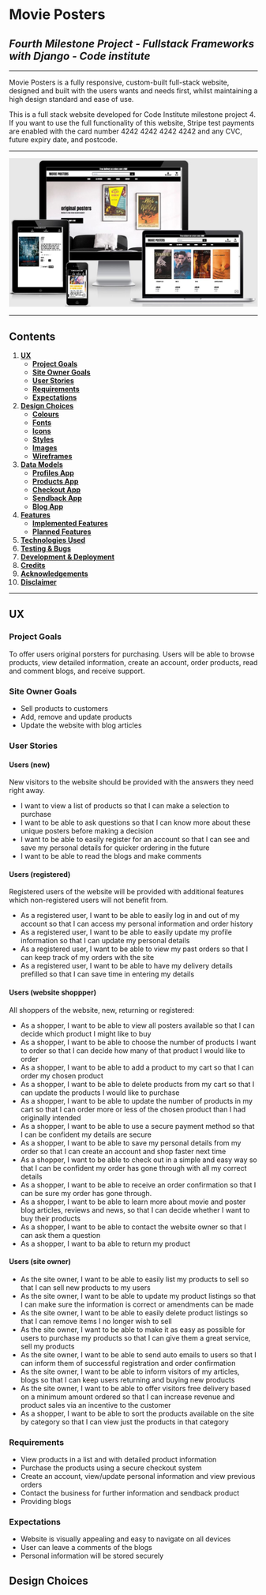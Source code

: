 # Movie Posters

## <i> Fourth Milestone Project - Fullstack Frameworks with Django - Code institute </i>

---

Movie Posters is a fully responsive, custom-built full-stack website, designed and built with the users wants and needs first, whilst maintaining a high design standard and ease of use.

This is a full stack website developed for Code Institute milestone project 4. If you want to use the full functionality of this website, Stripe test payments are enabled with the card number 4242 4242 4242 4242 and any CVC, future expiry date, and postcode.

---

![AmIresponsive](https://github.com/kompeet/movie-posters-ms4/blob/master/media/AmIResponsive.JPG "Responsive")

---

## Contents

1. [**UX**](#Ux)
    - [**Project Goals**](#Project-Goals)
    - [**Site Owner Goals**](#Site-Owner-Goals)
    - [**User Stories**](#User-Stories)
    - [**Requirements**](#Requirements)
    - [**Expectations**](#Expectations)
2. [**Design Choices**](#Design-Choices)
    - [**Colours**](#Colours)
    - [**Fonts**](#Fonts)
    - [**Icons**](#Icons)
    - [**Styles**](#Styles)
    - [**Images**](#Images)
    - [**Wireframes**](#Wireframes)
3. [**Data Models**](#Data-Models)
    - [**Profiles App**](#Profiles-App)
    - [**Products App**](#Products-App)
    - [**Checkout App**](#Checkout-App)
    - [**Sendback App**](#Sendback-App)
    - [**Blog App**](#Blog-App)
4. [**Features**](#Features)
    - [**Implemented Features**](#Implemented-Features)
    - [**Planned Features**](#Planned-Features)
5. [**Technologies Used**](#Technologies-Used)
6. [**Testing & Bugs**](#Testing-&-Bugs)
7. [**Development & Deployment**](#Development-&-Deployment)
8. [**Credits**](#Credits)
9. [**Acknowledgements**](#Acknowledgements)
10. [**Disclaimer**](#Disclaimer)

---

## UX 

### Project Goals

To offer users original porsters for purchasing. Users will be able to browse products, view detailed information, create an account, order products, read and comment blogs, and receive support.

### Site Owner Goals

- Sell products to customers
- Add, remove and update products
- Update the website with blog articles

### User Stories

#### Users (new)

New visitors to the website should be provided with the answers they need right away.

 - I want to view a list of products so that I can make a selection to purchase
 - I want to be able to ask questions so that I can know more about these unique posters before making a decision
 - I want to be able to easily register for an account so that I can see and save my personal details for quicker ordering in the future
 - I want to be able to read the blogs and make comments

#### Users (registered)

Registered users of the website will be provided with additional features which non-registered users will not benefit from.

 - As a registered user, I want to be able to easily log in and out of my account so that I can access my personal information and order history
 - As a registered user, I want to be able to easily update my profile information so that I can update my personal details
 - As a registered user, I want to be able to view my past orders so that I can keep track of my orders with the site
 - As a registered user, I want to be able to have my delivery details prefilled so that I can save time in entering my details

#### Users (website shoppper)

All shoppers of the website, new, returning or registered:

 - As a shopper, I want to be able to view all posters available so that I can decide which product I might like to buy
 - As a shopper, I want to be able to choose the number of products I want to order so that I can decide how many of that product I would like to order
 - As a shopper, I want to be able to add a product to my cart so that I can order my chosen product
 - As a shopper, I want to be able to delete products from my cart so that I can update the products I would like to purchase
 - As a shopper, I want to be able to update the number of products in my cart so that I can order more or less of the chosen product than I had originally intended
 - As a shopper, I want to be able to use a secure payment method so that I can be confident my details are secure
 - As a shopper, I want to be able to save my personal details from my order so that I can create an account and shop faster next time
 - As a shopper, I want to be able to check out in a simple and easy way so that I can be confident my order has gone through with all my correct details
 - As a shopper, I want to be able to receive an order confirmation so that I can be sure my order has gone through.
 - As a shopper, I want to be able to learn more about movie and poster blog articles, reviews and news, so that I can decide whether I want to buy their products
 - As a shopper, I want to be able to contact the website owner so that I can ask them a question
 - As a shopper, I want to ba able to return my product

#### Users (site owner)

 - As the site owner, I want to be able to easily list my products to sell so that I can sell new products to my users
 - As the site owner, I want to be able to update my product listings so that I can make sure the information is correct or amendments can be made
 - As the site owner, I want to be able to easily delete product listings so that I can remove items I no longer wish to sell
 - As the site owner, I want to be able to make it as easy as possible for users to purchase my products so that I can give them a great service, sell my products
 - As the site owner, I want to be able to send auto emails to users so that I can inform them of successful registration and order confirmation
 - As the site owner, I want to be able to inform visitors of my articles, blogs so that I can keep users returning and buying new products
 - As the site owner, I want to be able to offer visitors free delivery based on a minimum amount ordered so that I can increase revenue and product sales via an incentive to the customer
 - As a shopper, I want to be able to sort the products available on the site by category so that I can view just the products in that category

### Requirements

- View products in a list and with detailed product information
- Purchase the products using a secure checkout system
- Create an account, view/update personal information and view previous orders
- Contact the business for further information and sendback product
- Providing blogs

### Expectations

- Website is visually appealing and easy to navigate on all devices
- User can leave a comments of the blogs
- Personal information will be stored securely

## Design Choices




